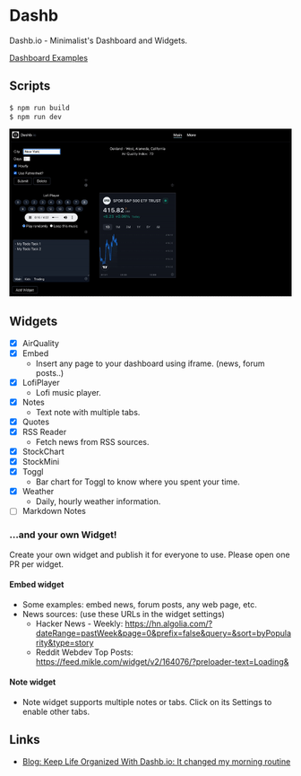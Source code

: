 # Dashb

Dashb.io - Minimalist's Dashboard and Widgets.

[Dashboard Examples](./examples.md)

## Scripts

```
$ npm run build
$ npm run dev
```

[<img src="./public/demo-01.gif">](public/demo-01.gif)

## Widgets

- [x] AirQuality
- [x] Embed
  - Insert any page to your dashboard using iframe. (news, forum posts..)
- [x] LofiPlayer
  - Lofi music player.
- [x] Notes
  - Text note with multiple tabs.
- [x] Quotes
- [x] RSS Reader
  - Fetch news from RSS sources.
- [x] StockChart
- [x] StockMini
- [x] Toggl
  - Bar chart for Toggl to know where you spent your time.
- [x] Weather
  - Daily, hourly weather information.
- [ ] Markdown Notes

### ...and your own Widget!

Create your own widget and publish it for everyone to use. Please open one PR per widget.

#### Embed widget

- Some examples: embed news, forum posts, any web page, etc.
- News sources: (use these URLs in the widget settings)
  - Hacker News - Weekly: https://hn.algolia.com/?dateRange=pastWeek&page=0&prefix=false&query=&sort=byPopularity&type=story
  - Reddit Webdev Top Posts: https://feed.mikle.com/widget/v2/164076/?preloader-text=Loading&

#### Note widget

- Note widget supports multiple notes or tabs. Click on its Settings to enable other tabs.

## Links

- [Blog: Keep Life Organized With Dashb.io: It changed my morning routine](https://dev.to/ngduc/keep-life-organized-with-dashbio-it-changed-my-morning-routine-2ogb)
